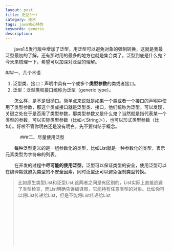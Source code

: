 ```yaml
---
layout: post
title: 泛型(一)
category: 技术
tags: java核心特性
keywords: generic 
description: 
---
```



　　java1.5发行版中增加了泛型，用泛型可以避免对象的强制转换，这就是我最泛型最初的了解，还有那时用的最多的地方也就是集合类了。泛型到底是什么鬼？今天来梳理一下，希望可以加深对泛型的理解。

###一、几个术语

1. 泛型类、接口：声明中具有一个或多个**类型参数**的类或者接口。
2. 泛型：泛型类和接口统称为泛型（generic type）。

 　　怎么样，是不是很拗口。简单点来说就是如果一个类或者一个接口的声明中使用了类型参数，那这个类或接口就是泛型类、接口，他们统称为泛型。可以发现，关键之处在于是否用了类型参数，那类型参数又是什么鬼？当然就是指代表某一个类型的参数，可以实际类型参数（比如＜String＞），也可以形式类型参数（比如<E>）。好啦不管你明白还是没有明白，先不要纠结于概念。

　　　
###二、尽量使用泛型

　　每种泛型定义的是一组参数化的类型，比如List<String>就是一种参数化的类型，表示元素类型为字符串的列表。

　　在开发的过程中**尽可能的使用泛型**，泛型可以保证类型的安全，使用泛型可以在编译期就避免类型的不安全因素，同时泛型还可以避免强制类型转换。

>比如原生类型List和泛型List<Object>,这两者之间是有区别的，List实际上直接逃避了类型检查，而List<Object>明确告诉编译器，它能持有任意类型的对象。比如你可以将List<String>传递给List，但是不能将List<String>传递给List<Object>。所以如果使用List这种原生类型就会丢掉线程安全性。看下面的例子吧。

	public class GenericTest {
		
		/**
		 * 这里的List参数是类型不安全的，List直接逃避了类型检查
		 * 比如当传参为List<String>或者任何一种类型的List，这个方法都可以接收，不会报错
		 * 因为List根本不会去检查类型（直接逃避了类型检查），但这样做事类型不安全的
		 * @param list
		 * @param o
		 */
		public static void addObj1(List list,Object o){
			list.add(o);
		}
		
		/**
		 * 参数化类型List<Object>是类型安全的，表示它可以接收所有类型的对象
		 * 如果调用该方法时传一个List<String>参数进去，是会报错的，因为该方法的参数是一个可以接收任何类型对象的List，
		 * 而List<String>只是一个String类型的List
		 * @param list
		 * @param o
		 */
		public static void addObj2(List<Object> list,Object o){
			list.add(o);
		}
		
		public static void addObj3(List<String> list,String s){
			list.add(s);
		}
		
		public static void main(String[] args) {
			List<String> stringList = new ArrayList<String>();
			
			/**
			 * 这里放List<String>里面放了一个Interger类型的对象，
			 * 但是编译时没有报错，但是，运行时是会报错的，所以是类型不安全的
			 */
			addObj1(stringList, new Integer(18)); 
			/**
			 * 这里编译时会报错
			 * The method addObj2(List<Object>, Object) in the type GenericTest is not applicable for the arguments (List<String>, Integer)
			 */
			addObj2(stringList, new Integer(18));
			
			/**
			 * 这才是网参数类型列表List<String>增加对象的正确方式
			 */
			addObj3(stringList, new Integer(18).toString());
			
		}
		
	}

>有两种例外情况不能使用泛型（会报错），一个是类文字不允许使用参数化类型，比如List<String.class>和List<String>.class都不合法，另一种情况是在参数化类型而非无限制通配符类型上使用instanceof是不可以的。

###三、使用通配符

　　我们说尽可能的使用泛型（参数化的类型），但是当你确定或者不关心实际参数的类型时，可以使用通配符？代替,比如Set<?>（读作某个类型的集合）。问号在这里表示**无限制的通配符类型**。

　　使用无限制的通配符类型有个问题，不能将任何元素（除null之外），放到Collection<?>中，如果向下面这样做的话，编译时就会报错。

	public static void testUnsafeAdd(Set<?> set,Object o){
		set.add(new Object());//这里是编译不过的，因为不能将任何元素（除null之外），放到Collection<?>之中
	}
>报错如下：
>
>The method add(capture#1-of ?) in the type Set<capture#1-of ?> is not applicable for the arguments (Object)

 　　显然上面这种无限制的通配符类型的使用方式并不能满足我们的需要（无法往集合添加除null之外的任何元素），所以我们就应该使用**泛型方法**或者**有限制的通配符类型**（比如Set<? extends E>）。

###四、消除所有非受检警告

　　当我们使用强制类型转换或者通过非泛型的方式使用结合等等，这些可能存在类型不安全的情况时，编译期就会报非受检警告（是警告，编译的时候不会报错，但是运行时如果存在类型不安全的情况时就会报错）。

　　当我们越熟悉泛型，泛型使用的越多的时候，非受检警告就会越少，但是有时候还是会有一些警告无法消除，这时候如果你可以**证明**引起警告的代码是类型安全的，那么就可以用一个**@SuppressWarnings（“unchecked”）注解**在禁止这条警告。并且最好在写一个注释，标明它为什么是类型安全的。

　　有一个最佳实践就是，我们应该在最小的范围中使用SuppressWarnings注解，通常是某个变量的声明或者某个简短的方法或构造器。永远不要再整个类上使用@SuppressWarnings。

###五、创建泛型数组是非法的

　　数组和泛型不能配合使用，因为数组是协变的，比如若Sub是Super的子类型，那么sub[]就是Super[]的子类型。相反。泛型是不可变的

　　数组与泛型的另一个区别就是，数组是具体化的，即数组会在运行的时候检查元素的类型约束，而泛型在编译的时候检查类型信息，并在运行的时候擦除元素的类型信息。

	public static void testArray(Object[] objArray,Object obj){
		objArray[0] = obj;
	}

	Long[] longArray = new Long[10];
	testArray(longArray, "hahaha");//这里运行的时候才会去检查，网Long数组里放了一个String

>泛型是通过擦除实现的，比如List<Integer>实例运行时类型只是List。
>创建无限制通配符类型（？）的数组是合法的，但是不常用。
>当得到泛型数组创建错误的时候，最好的解决办法通常就是使用泛型集合List<E>，而不是数组类型E[].

###六、优先考虑泛型

　　当我们设计一个新的类型时候，尽量做成泛型的，这样可以避免类型转换，类型会更加安全。会面会继续探索泛型类、泛型方法，以及如果通过泛型提升API的灵活性。

----------

>注：本篇参考《Effect java》
